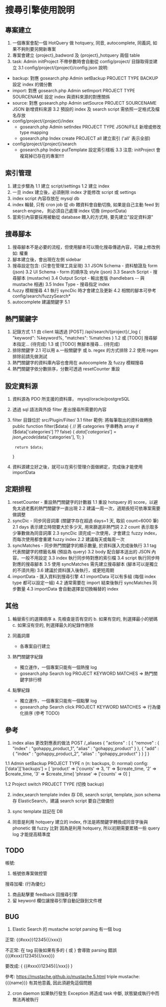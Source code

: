 # 搜尋引擎使用說明

## 專案建立
1.  一個專案會配一個 HotQuery 做 hotquery, 同音, autocomplete, 同義詞, 如果不夠則要另開新專案
2. 專案會建立 {project}_badword 及 {project}_hotquery 兩個 table
3. task: Admin initProject 不帶參數時會自動從 config/project/ 目錄取得並建立
3.1 config/project/{project}/config.json 說明:
  * backup: 對應 gosearch.php Admin setBackup PROJECT TYPE BACKUP     設定 index 的備分數
  * import: 對應 gosearch.php Admin setImport PROJECT TYPE SOURCENAME 設定 index 與資料來源的對應關係
  * source: 對應 gosearch.php Admin setSource PROJECT SOURCENAME JSON 新增資料來源
3.2 預設的 index 及 search script 需依照一定格式及檔名存放
  * config/project/{project}/index
     - gosearch.php Admin setIndex PROJECT TYPE JSON/FILE 新增或修改 type mapping 
     - gosearch.php Index create   PROJECT all            建立索引 ('all' 表示全部)
  * config/project/{project}/search
     - gosearch.php Index putTemplate                     設定索引樣板
3.3 注意: initProject 會複寫掉已存在的專案!!!!

## 索引管理
1. 建立步驟為
1.1 建立 script/settings
1.2 建立 index
2. 一旦 index 建立後，必須刪除 index 才能修改 script 或 settings
3. index script 內容存放在 mysql db
4. index 輪替, 只有 cron job 從 db 餵資料會自動切換, 如果是自己主動 feed 到 search engine，
   則必須自己處理 index 切換 (importData)
5. 當索引內容要採用被動從 database 餵入的方式時, 要先建立"設定資料源"

## 搜尋腳本
1. 搜尋腳本不是必要的流程，但使用腳本可以簡化搜尋傳遞內容，可線上修改例如: 權重
2. 腳本建立後，會出現在左側 sidebar
3. 搜尋設定包含: (只會在管理工具呈現)
3.1 JSON Schema - 資料驗證及 form  (json)
3.2 UI Schema - form 的順序及 style  (json)
3.3 Search Script - 搜尋腳本 (mustache)
3.4 Output Script - 輸出套版 (handlebars -- 與 mustache 相通)
3.5 Index Type - 搜尋指定 index 
4. fuzzy 模糊搜尋
4.1 執行 syncDic 時才會建立及更新
4.2 相關的腳本可參考 config/search/fuzzySearch*
5. autocomplete 建議關鍵字
5.1 


## 熱門關鍵字
1. 記錄方式
1.1 由 client 端透過 [POST] /api/search/{project}/_log
    {
        "keyword": %keyword%,
        "matches": %matches
    }
1.2 或 [TODO] 搜尋腳本指定... (待完成)
1.3 或 [TODO] 無腳本搜尋... (待完成)
2. 排除關鍵字
2.1 可以用 a.一般關鍵字 或 b. regex 的方式排除
2.2 使用 regex 排除前請先做測試
3. 熱門關鍵字的資料庫內容也會用在 autocomplete 及 fuzzy 模糊搜尋
4. 熱門關鍵字依分數排序，分數可透過 resetCounter 重設


## 設定資料源
1. 資料源為 PDO 所支援的資料庫， mysql/oracle/postgreSQL
2. 透過 sql 語法與外掛 filter 產出搜尋所需要的內容
3. filter 目錄位於 src/Plugin/Filter/
3.1 filter 範例: 將每筆取出的資料做轉換
    public function filter($data)
    {
        // 將 categories 字串轉為 array
        if ($data['categories'] ?? false) {
            $data['categories'] = json_decode($data['categories'], 1);
        }

        return $data;
    }
4. 資料源建立好之後，就可以在索引管理介面做綁定，完成後才能使用 importData


## 定期排程
1. resetCounter - 重設熱門關鍵字的計數器
1.1 重設 hotquery 的 score，以避免太過老舊的熱門關鍵字一直出現
2.2 建議一周一次，週期長短可依專案需要做調整
2. syncDic - 同步同音詞庫 (關鍵字存在超過 days=1 天, 取前 count=6000 筆)
2.1 days 表示建立時間要大於多少天, 用來篩選非熱門詞
2.2 count 表示取多少筆數做為同音詞庫
2.3 syncDic 須完成一次使用，才會建立 fuzzy index，而每次使用都會重建 fuzzy index
2.2 建議每天或每周一次
3. syncMatches - 同步熱門關鍵字的顯示數量, 於資料匯入完成後執行
3.1 tag 代表關鍵字的標籤名稱 (預設為 query)
3.2 body 配合腳本送出的 JSON 內容，一般不用設定
3.3 index 執行同步時對應的索引檔
3.4 script 執行同步時對應的搜尋腳本
3.5 使用 syncMatches 需先建立搜尋腳本 (腳本可以是獨立的不須共用)
3.6 建議於資料匯入後執行，或更短周期
4. importData - 匯入資料到搜尋引擎
4.1 importData 可以有多組 (每個 index type 都可以設定一組)
4.2 通常需要在 import 結束後執行 syncMatches 同步數量
4.3 importData 會自動選擇並切換輪替的 index

## 其他
1. 輪替索引的選擇順序
   a. 先檢查是否有空的
   b. 如果有空的, 則選擇最小的號碼
   c. 如果沒有空的, 則選擇最久的紀錄作刪除

2. 同義詞庫
   * 各專案自行建立

3. 熱門關鍵字紀錄
   * 獨立運作，一個專案只能有一個熱搜 log
   * gosearch.php Search log PROJECT KEYWORD MATCHES 
   => 熱門關鍵字排行榜

3. 點擊紀錄
   * 獨立運作，一個專案只能有一個點擊 log
   * gosearch.php Search click PROJECT KEYWORD MATCHES 
   => 行為優化排序 (參考 TODO)

## 參考
1. index alias 更改對應表的做法
POST /_aliases
{
  "actions" : [
    { "remove" : { "index" : "gohappy_product_1", "alias" : "gohappy_product" } },
    { "add" : { "index" : "gohappy_product_2", "alias" : "gohappy_product" } }
  ]
}

1.1 Admin setBackup PROJECT TYPE n  (n: backups, 0: normal)
config: 
  ['data']['backups'] = [
       'product' => ['counts' => 3, '1' => $create_time, '2' => $create_time, '3' => $create_time]
       'phrase'  => ['counts' => 0]
  ]

1.2 Project switch PROJECT TYPE (切換 backup)

2. index,search template
index 存 DB, search script, template, json schema 存 ElasticSearch，建議 search script 要自己做備份

3. sync template 註記在 DB

4. 同音是利用 hotquery 建立的 index, 作法是將關鍵字轉換成同音字後與 phonetic 做 fuzzy 比對
因為是利用 hotquery, 所以初期需要累積一些 query log 才能提高精準度

## TODO
帳號:
  1. 帳號依專案做控管

搜尋加權: (行為優化)
  1. 商品點擊要 feedback 回搜尋引擎
  2. 留 keyword 欄位讓搜尋引擎自動記錄到文件裡

## BUG
1.  Elastic Search 的 mustache script parsing 有一個 bug

  正常:
  {{#xxx}}12345{{/xxx}}

  不正常: 在 tag 前後如果有多的 { 或 } 會導致 parsing 錯誤
  {{{#xxx}}12345{{/xxx}}}

  要改成:
  { {{#xxx}}12345{{/xxx}} }

  參考:
  https://mustache.github.io/mustache.5.html
  triple mustache: {{{name}}} 有其他意義, 因此須避免這個問題

2. cron daemon 如果執行發生 Exception 將造成 task 中斷, 狀態變成執行中而無法再被執行
